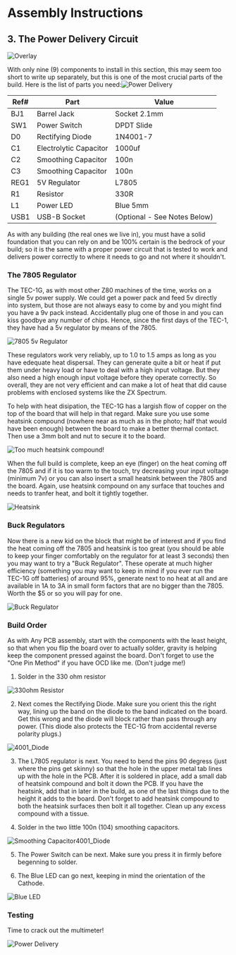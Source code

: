 # Assembly Instructions

## 3. The Power Delivery Circuit
![Overlay](./pictures/power_overlay.jpg)

With only nine (9) components to install in this section, this may seem too short to write up separately, but this is one of the most crucial parts of the build.
Here is the list of parts you need:![Power Delivery](./pictures/power_delivery_schemtic.JPG)

| Ref# | Part | Value |
|---|---|---|
| BJ1 | Barrel Jack | Socket 2.1mm|
|SW1 | Power Switch | DPDT Slide|
|D0 | Rectifying Diode | 1N4001-7|
|C1 | Electrolytic Capacitor | 1000uf|
|C2 | Smoothing Capacitor | 100n|
|C3 | Smoothing Capacitor | 100n|
|REG1 | 5V Regulator | L7805|
|R1 | Resistor | 330R|
|L1 | Power LED | Blue 5mm|
|USB1 | USB-B Socket | (Optional - See Notes Below)|



As with any building (the real ones we live in), you must have a solid foundation that you can rely on and be 100% certain is the bedrock of your build; so it is the same with a proper power circuit that is tested to work and delivers power correctly to where it needs to go and not where it shouldn't.

### The 7805 Regulator
The TEC-1G, as with most other Z80 machines of the time, works on a single 5v power supply. We could get a power pack and feed 5v directly into system, but those are not always easy to come by and you might find you have a 9v pack instead. Accidentally plug one of those in and you can kiss goodbye any number of chips. Hence, since the first days of the TEC-1, they have had a 5v regulator by means of the 7805.

![7805 5v Regulator](./pictures/7805.jpg)

These regulators work very reliably, up to 1.0 to 1.5 amps as long as you have edequate heat dispersal. They can generate quite a bit or heat if put them under heavy load or have to deal with a high input voltage. But they also need a high enough input voltage before they operate correctly. So overall, they are not very efficient and can make a lot of heat that did cause problems with enclosed systems like the ZX Spectrum.

To help with heat disipation, the TEC-1G has a largish flow of copper on the top of the board that will help in that regard. Make sure you use some heatsink compound (nowhere near as much as in the photo; half that would have been enough) between the board to make a better thermal contact. Then use a 3mm bolt and nut to secure it to the board.

![Too much heatsink compound!](./pictures/heatsink_compound.jpg)

When the full build is complete, keep an eye (finger) on the heat coming off the 7805 and if it is too warm to the touch, try decreasing your input voltage (minimum 7v) or you can also insert a small heatsink between the 7805 and the board. Again, use heatsink compound on any surface that touches and needs to tranfer heat, and bolt it tightly together.

![Heatsink](./pictures/heatsink.jpg)

### Buck Regulators
Now there is a new kid on the block that might be of interest and if you find the heat coming off the 7805 and heatsink is too great (you should be able to keep your finger comfortably on the regulator for at least 3 seconds) then you may want to try a "Buck Regulator". These operate at much higher efficiency (something you may want to keep in mind if you ever run the TEC-1G off batteries) of around 95%, generate next to no heat at all and are available in 1A to 3A in small form factors that are no bigger than the 7805. Worth the $5 or so you will pay for one.

![Buck Regulator](./pictures/buck_reg.jpg)

### Build Order

As with Any PCB assembly, start with the components with the least height, so that when you flip the board over to actually solder, gravity is helping keep the component pressed against the board. Don't forget to use the "One Pin Method" if you have OCD like me. (Don't judge me!)
1. Solder in the 330 ohm resistor
   
![330ohm Resistor](./pictures/resistor_330r.jpg)

2. Next comes the Rectifying Diode. Make sure you orient this the right way, lining up the band on the diode to the band indicated on the board. Get this wrong and the diode will block rather than pass through any power. (This diode also protects the TEC-1G from accidental reverse polarity plugs.)

![4001_Diode](./pictures/diode_4001.jpg)

3. The L7805 regulator is next. You need to bend the pins 90 degress (just where the pins get skinny) so that the hole in the upper metal tab lines up with the hole in the PCB. After it is soldered in place, add a small dab of heatsink compound and bolt it down the PCB. If you have the heatsink, add that in later in the build, as one of the last things due to the height it adds to the board. Don't forget to add heatsink compound to both the heatsink surfaces then bolt it all together. Clean up any excess compound with a tissue.

4. Solder in the two little 100n (104) smoothing capacitors.

![Smoothing Capacitor4001_Diode](./pictures/capacitor_104.jpg)

5. The Power Switch can be next. Make sure you press it in firmly before begenning to solder.

6. The Blue LED can go next, keeping in mind the orientation of the Cathode.

![Blue LED](./pictures/LED_5mm.jpg)



### Testing
Time to crack out the multimeter!

![Power Delivery](./pictures/power_delivery_complete.jpg)
